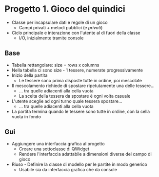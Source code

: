 # Progetto 1. Gioco del quindici

* Classe per incapsulare dati e regole di un gioco
  * Campi privati + metodi pubblici (e _privati_)
* Ciclo principale e interazione con l'utente al di fuori della classe
  * I/O, inizialmente tramite console

## Base

* Tabella rettangolare: size = rows x columns
* Nella tabella ci sono size - 1 tessere, numerate progressivamente
* Inizio della partita
  * Le tessere sono prima disposte tutte in ordine, poi mescolate
* Il mescolamento richiede di spostare ripetutamente una delle tessere...
  * ... tra quelle adiacenti alla cella vuota
  * La scelta della tessera da spostare è ogni volta casuale
* L'utente sceglie ad ogni turno quale tessera spostare...
  * ... tra quelle adiacenti alla cella vuota
* La partita termina quando le tessere sono tutte in ordine, con la cella vuota in fondo

## Gui

* Aggiungere una interfaccia grafica al progetto
  * Creare una sottoclasse di QWidget
  * Rendere l'interfaccia adattabile a dimensioni diverse del campo di gioco
* Riuso - Definire la classe di modello per le partite in modo generico
  * Usabile sia da interfaccia grafica che da console
